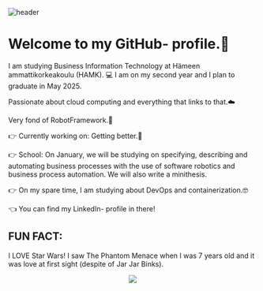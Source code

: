 
![header](https://github.com/tiibuturner/tiibuturner/assets/111892419/e85b8dd4-bc5b-4a17-b306-723ad9a5d263)

<h1 style=
    font-family: 'Segoe UI', Tahoma, Geneva, Verdana, sans-serif;
    font-size: xx-large;>Welcome to my GitHub- profile.👋</h1>
<p style=
    font-family: 'Segoe UI', Tahoma, Geneva, Verdana, sans-serif;>I am studying Business Information Technology at Hämeen ammattikorkeakoulu (HAMK). 💻
I am on my second year and I plan to graduate in May 2025.</p>

<p style=
    font-family: 'Segoe UI', Tahoma, Geneva, Verdana, sans-serif;>Passionate about cloud computing and everything that links to that.☁️</p>
<p style=
    font-family: 'Segoe UI', Tahoma, Geneva, Verdana, sans-serif;>Very fond of RobotFramework.🤖</p>

<p style=
    font-family: 'Segoe UI', Tahoma, Geneva, Verdana, sans-serif;>👉 Currently working on: Getting better.🤧 </p>
    
<p style=
    font-family: 'Segoe UI', Tahoma, Geneva, Verdana, sans-serif;>👉 School: On January, we will be studying on specifying, describing and automating business processes with the use of software robotics and business process automation. We will also write a minithesis.</p> 

<p style=
    font-family: 'Segoe UI', Tahoma, Geneva, Verdana, sans-serif;>👉 On my spare time, I am studying about DevOps and containerization.🤓</p>

<p style=
    font-family: 'Segoe UI', Tahoma, Geneva, Verdana, sans-serif;>👈 You can find my LinkedIn- profile in there!</p>

<h2 style=
    font-family: 'Segoe UI', Tahoma, Geneva, Verdana, sans-serif;><b>FUN FACT</b>:</h2>

<p style=
    font-family: 'Segoe UI', Tahoma, Geneva, Verdana, sans-serif;>I LOVE Star Wars! I saw The Phantom Menace when I was 7 years old and it was love at first sight (despite of Jar Jar Binks).</p>

<p align="center">
  <img src="https://github.com/tiibuturner/tiibuturner/assets/111892419/ead909ba-10b6-420d-94f8-bca8c3eb35a6">
</p>
